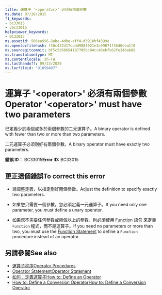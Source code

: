 ```yaml
---
title: 運算子 '<operator>' 必須有兩個參數
ms.date: 07/20/2015
f1_keywords:
- bc33015
- vbc33015
helpviewer_keywords:
- BC33015
ms.assetid: 506ea996-8abe-4dbe-aff4-d3910bf4399e
ms.openlocfilehash: f30c432d17cadd988f021e3a99071f36d0dea1f0
ms.sourcegitcommit: bf5c5850654187705bc94cc40ebfb62fe346ab02
ms.translationtype: MT
ms.contentlocale: zh-TW
ms.lasthandoff: 09/23/2020
ms.locfileid: "91099407"
---
```

# <a name="operator-operator-must-have-two-parameters"></a><span data-ttu-id="815a5-102">運算子 '\<operator>' 必須有兩個參數</span><span class="sxs-lookup"><span data-stu-id="815a5-102">Operator '\<operator>' must have two parameters</span></span>

<span data-ttu-id="815a5-103">已定義少於兩個或多於兩個參數的二元運算子。</span><span class="sxs-lookup"><span data-stu-id="815a5-103">A binary operator is defined with fewer than two or more than two parameters.</span></span>  
  
 <span data-ttu-id="815a5-104">二元運算子必須剛好有兩個參數。</span><span class="sxs-lookup"><span data-stu-id="815a5-104">A binary operator must have exactly two parameters.</span></span>  
  
 <span data-ttu-id="815a5-105">**錯誤 ID︰** BC33015</span><span class="sxs-lookup"><span data-stu-id="815a5-105">**Error ID:** BC33015</span></span>  
  
## <a name="to-correct-this-error"></a><span data-ttu-id="815a5-106">更正這個錯誤</span><span class="sxs-lookup"><span data-stu-id="815a5-106">To correct this error</span></span>  
  
- <span data-ttu-id="815a5-107">請調整定義，以指定剛好兩個參數。</span><span class="sxs-lookup"><span data-stu-id="815a5-107">Adjust the definition to specify exactly two parameters.</span></span>  
  
- <span data-ttu-id="815a5-108">如果您只需要一個參數，您必須定義一元運算子。</span><span class="sxs-lookup"><span data-stu-id="815a5-108">If you need only one parameter, you must define a unary operator.</span></span>  
  
- <span data-ttu-id="815a5-109">如果您不需要任何參數或兩個以上的參數，則必須使用 [Function 語句](../language-reference/statements/function-statement.md) 來定義 `Function` 程式，而不是運算子。</span><span class="sxs-lookup"><span data-stu-id="815a5-109">If you need no parameters or more than two, you must use the [Function Statement](../language-reference/statements/function-statement.md) to define a `Function` procedure instead of an operator.</span></span>  
  
## <a name="see-also"></a><span data-ttu-id="815a5-110">另請參閱</span><span class="sxs-lookup"><span data-stu-id="815a5-110">See also</span></span>

- [<span data-ttu-id="815a5-111">運算子程序</span><span class="sxs-lookup"><span data-stu-id="815a5-111">Operator Procedures</span></span>](../programming-guide/language-features/procedures/operator-procedures.md)
- [<span data-ttu-id="815a5-112">Operator Statement</span><span class="sxs-lookup"><span data-stu-id="815a5-112">Operator Statement</span></span>](../language-reference/statements/operator-statement.md)
- [<span data-ttu-id="815a5-113">如何：定義運算子</span><span class="sxs-lookup"><span data-stu-id="815a5-113">How to: Define an Operator</span></span>](../programming-guide/language-features/procedures/how-to-define-an-operator.md)
- [<span data-ttu-id="815a5-114">How to: Define a Conversion Operator</span><span class="sxs-lookup"><span data-stu-id="815a5-114">How to: Define a Conversion Operator</span></span>](../programming-guide/language-features/procedures/how-to-define-a-conversion-operator.md)

